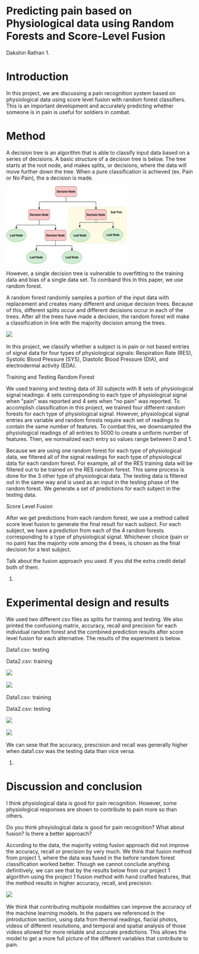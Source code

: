 # Predicting pain based on Physiological data using Random Forests and Score-Level Fusion

Dakshin Rathan
1.
# Introduction

In this project, we are discussing a pain recognition system based on physiological data using score level fusion with random forest classifiers. This is an important development and accurately predicting whether someone is in pain is useful for soldiers in combat.

# Method


A decision tree is an algorithm that is able to classify input data based on a series of decisions. A basic structure of a decision tree is below. The tree starts at the root node, and makes splits, or decisions, where the data will move further down the tree. When a pure classification is achieved (ex. Pain or No Pain), the a decision is made.

![](data/DTree.jpg)

However, a single decision tree is vulnerable to overfitting to the training data and bias of a single data set. To comband this in this paper, we use random forest.

A random forest randomly samples a portion of the input data with replacement and creates many different and unique decision trees. Because of this, different splits occur and different decisions occur in each of the trees. After all the trees have made a decision, the random forest will make a classification in line with the majority decision among the trees.

![](RackMultipart20210904-4-35umen_html_3cdcb802ffbd1f0e.jpg)

In this project, we classify whether a subject is in pain or not based entries of signal data for four types of physiological signals: Respiration Rate (RES), Systolic Blood Pressure (SYS), Diastolic Blood Pressure (DIA), and electrodermal activity (EDA).

Training and Testing Random Forest

We used training and testing data of 30 subjects with 8 sets of physiological signal readings: 4 sets corresponding to each type of physiological signal when &quot;pain&quot; was reported and 4 sets when &quot;no pain&quot; was reported. To accomplish classification in this project, we trained four different random forests for each type of physiological signal. However, physiological signal entries are variable and random forests require each set of readings to contain the same number of features. To combat this, we downsampled the physiological readings of all entries to 5000 to create a uniform number of features. Then, we normalized each entry so values range between 0 and 1.

Because we are using one random forest for each type of physiological data, we filtered all of the signal readings for each type of physiological data for each random forest. For example, all of the RES training data will be filtered out to be trained on the RES random forest. This same process is done for the 3 other type of physiological data. The testing data is filtered out in the same way and is used as an input in the testing phase of the random forest. We generate a set of predictions for each subject in the testing data.

Score Level Fusion

After we get predictions from each random forest, we use a method called score level fusion to generate the final result for each subject. For each subject, we have a prediction from each of the 4 random forests corresponding to a type of physiological signal. Whichever choice (pain or no pain) has the majority vote among the 4 trees, is chosen as the final decision for a test subject.

Talk about the fusion approach you used. If you did the extra credit detail both of them.

1.
# Experimental design and results

We used two different csv files as splits for training and testing. We also printed the confusiong matrix, accuracy, recall and precision for each individual random forest and the combined prediction results after score level fusion for each alternative. The results of the experiment is below.

Data1.csv: testing

Data2.csv: training

![](RackMultipart20210904-4-35umen_html_cbec8e863ad8e05d.png)

![](RackMultipart20210904-4-35umen_html_b4a18237baf75ab2.png)

Data1.csv: training

Data2.csv: testing

![](RackMultipart20210904-4-35umen_html_5aee6ae6c04ce013.png)

![](RackMultipart20210904-4-35umen_html_d4ec5e4608849a2e.png)

We can sese that the accuracy, prescision and recall was generally higher when data1.csv was the testing data than vice versa.

1.
# Discussion and conclusion

I think physiological data is good for pain recognition. However, some physiological responses are shown to contribute to pain more so than others.

Do you think phsyiological data is good for pain recognition? What about fusion? Is there a better approach?

According to the data, the majority voting fusion approach did not improve the accuracy, recall or precision by very much. We think that fusion method from project 1, where the data was fused in the before random forest classification worked better. Though we cannot conclude anything definitively, we can see that by the results below from our project 1 algorithm using the project 1 fusion method with hand crafted features, that the method results in higher accuracy, recall, and precision.

![](RackMultipart20210904-4-35umen_html_be31549f3855d638.png)

We think that contributing multipole modalities can improve the accuracy of the machine learning models. In the papers we referenced in the jintroduction section, using data from thermal readings, fiacial photos, videos of different resolutions, and temporal and spatial analysis of those videos allowed for more reliable and accurate predictions. This allows the model to get a more full picture of the different variables that contribute to pain.

